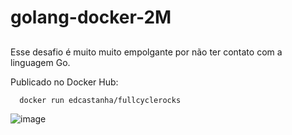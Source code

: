 # golang-docker-2M

## 

Esse desafio é muito muito empolgante por não ter contato com a linguagem Go.

Publicado no Docker Hub:

```
  docker run edcastanha/fullcyclerocks

```


![image](https://user-images.githubusercontent.com/5733018/148456114-ea90a73c-2d12-4624-9ce7-14c125e3afc0.png)
